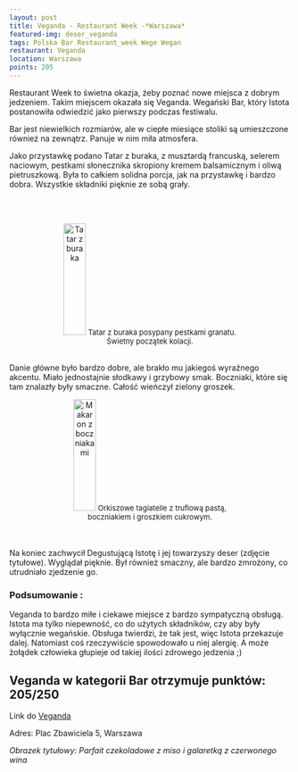 ```yaml
---
layout: post
title: Veganda - Restaurant Week -*Warszawa*
featured-img: deser_veganda
tags: Polska Bar Restaurant_week Wege Wegan
restaurant: Veganda
location: Warszawa
points: 205
---
```

Restaurant Week to świetna okazja, żeby poznać nowe miejsca z dobrym jedzeniem.
 Takim miejscem okazała się Veganda. Wegański Bar,
 który Istota postanowiła odwiedzić jako pierwszy podczas festiwalu.

Bar jest niewielkich rozmiarów, ale w ciepłe miesiące stoliki są umieszczone również na zewnątrz.
 Panuje w nim miła atmosfera.

Jako przystawkę podano Tatar z buraka, z musztardą francuską, selerem naciowym,
pestkami słonecznika skropiony kremem balsamicznym i oliwą pietruszkową.
Była to całkiem solidna porcja, jak na przystawkę i bardzo dobra. Wszystkie składniki pięknie ze sobą grały.

<br />&ensp;&ensp;&ensp;
<center><div style="width:65%">
  <img src="{{site.img_url}}/assets/img/posts/tatar_burak_veganda.jpg" alt="Tatar z buraka" height="200px" width="40px" />
  <font size="2">
      Tatar z buraka posypany pestkami granatu. Świetny początek kolacji.
  </font>
</div></center>
<br />

Danie główne było bardzo dobre, ale brakło mu jakiegoś wyraźnego akcentu.
 Miało jednostajnie słodkawy i grzybowy smak.
Boczniaki, które się tam znalazły były smaczne. Całość wieńczył zielony groszek.

<center><div style="width:65%">
  <img src="{{site.img_url}}/assets/img/posts/veganda_makaron.jpg" alt="Makaron z boczniakami " height="200px" width="40px" />

  <font size="2">
Orkiszowe tagiatelle z truflową pastą, boczniakiem i groszkiem cukrowym.
  </font>
</div></center>
<br />&ensp;&ensp;&ensp;

Na koniec zachwycił Degustującą Istotę i jej towarzyszy deser (zdjęcie tytułowe). Wyglądał pięknie.
 Był również smaczny, ale bardzo zmrożony, co utrudniało zjedzenie go.

### Podsumowanie :
 Veganda to bardzo miłe i ciekawe miejsce z bardzo sympatyczną obsługą.
 Istota ma tylko niepewność, co do użytych składników,
 czy aby były wyłącznie wegańskie. Obsługa twierdzi, że tak jest, więc Istota przekazuje dalej.
Natomiast coś rzeczywiście spowodowało u niej alergię.
  A może żołądek człowieka głupieje od takiej ilości zdrowego jedzenia ;)


## Veganda w kategorii Bar otrzymuje punktów: **205/250**
Link do [Veganda]

Adres: Plac Zbawiciela 5, Warszawa

_Obrazek tytułowy: Parfait czekoladowe z miso i galaretką z czerwonego wina_

[Veganda]:https://www.facebook.com/vegandabar/

